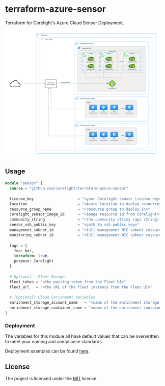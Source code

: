 # terraform-azure-sensor

Terraform for Corelight's Azure Cloud Sensor Deployment.

<img src="docs/overview.svg" alt="overview">

## Usage

```terraform
module "sensor" {
  source = "github.com/corelight/terraform-azure-sensor"

  license_key                    = "<your Corelight sensor license key>"
  location                       = "<Azure location to deploy resources in>"
  resource_group_name            = "<resource group to deploy in>"
  corelight_sensor_image_id      = "<image resource id from Corelight>"
  community_string               = "<the community string (api string) often times referenced by Fleet>"
  sensor_ssh_public_key          = "<path to ssh public key>"
  management_subnet_id           = "<full management NIC subnet resource ID>"
  monitoring_subnet_id           = "<full management NIC subnet resource ID>"
    
  tags = {
    foo: bar,
    terraform: true,
    purpose: Corelight
  }

  # Optional - Fleet Manager
  fleet_token = "<the pairing token from the Fleet UI>"
  fleet_url   = "<the URL of the fleet instance from the Fleet UI>"

  # (Optional) Cloud Enrichment Variables
  enrichment_storage_account_name   = "<name of the enrichment storage account>"
  enrichment_storage_container_name = "<name of the enrichment container in the storage account>"
}
```

### Deployment

The variables for this module all have default values that can be overwritten
to meet your naming and compliance standards.

Deployment examples can be found [here][].

[here]: https://github.com/corelight/corelight-cloud/tree/main/terraform/azure-scaleset-sensor

## License

The project is licensed under the [MIT][] license.

[MIT]: LICENSE
